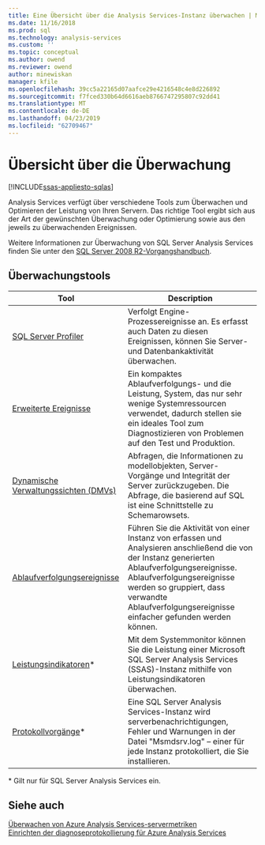 ```yaml
---
title: Eine Übersicht über die Analysis Services-Instanz überwachen | Microsoft-Dokumentation
ms.date: 11/16/2018
ms.prod: sql
ms.technology: analysis-services
ms.custom: ''
ms.topic: conceptual
ms.author: owend
ms.reviewer: owend
author: minewiskan
manager: kfile
ms.openlocfilehash: 39cc5a22165d07aafce29e4216548c4e8d226892
ms.sourcegitcommit: f7fced330b64d6616aeb8766747295807c92dd41
ms.translationtype: MT
ms.contentlocale: de-DE
ms.lasthandoff: 04/23/2019
ms.locfileid: "62709467"
---
```

# <a name="monitoring-overview"></a>Übersicht über die Überwachung
[!INCLUDE[ssas-appliesto-sqlas](../../includes/ssas-appliesto-sqlas-all-aas.md)]

Analysis Services verfügt über verschiedene Tools zum Überwachen und Optimieren der Leistung von Ihren Servern. Das richtige Tool ergibt sich aus der Art der gewünschten Überwachung oder Optimierung sowie aus den jeweils zu überwachenden Ereignissen.

Weitere Informationen zur Überwachung von SQL Server Analysis Services finden Sie unter den [SQL Server 2008 R2-Vorgangshandbuch](http://go.microsoft.com/fwlink/?LinkID=225539).  
  
## <a name="monitoring-tools"></a>Überwachungstools  

|Tool  |Description  |
|---------|---------|
|[SQL Server Profiler](../../analysis-services/instances/use-sql-server-profiler-to-monitor-analysis-services.md)      |   Verfolgt Engine-Prozessereignisse an. Es erfasst auch Daten zu diesen Ereignissen, können Sie Server- und Datenbankaktivität überwachen.      |
| [Erweiterte Ereignisse](../../analysis-services/instances/monitor-analysis-services-with-sql-server-extended-events.md)     |   Ein kompaktes Ablaufverfolgungs- und die Leistung, System, das nur sehr wenige Systemressourcen verwendet, dadurch stellen sie ein ideales Tool zum Diagnostizieren von Problemen auf den Test und Produktion.       |
| [Dynamische Verwaltungssichten &#40;DMVs&#41;](../../analysis-services/instances/use-dynamic-management-views-dmvs-to-monitor-analysis-services.md)      |   Abfragen, die Informationen zu modellobjekten, Server-Vorgänge und Integrität der Server zurückzugeben. Die Abfrage, die basierend auf SQL ist eine Schnittstelle zu Schemarowsets.      |
| [Ablaufverfolgungsereignisse](https://docs.microsoft.com/bi-reference/trace-events/analysis-services-trace-events)     |  Führen Sie die Aktivität von einer Instanz von erfassen und Analysieren anschließend die von der Instanz generierten Ablaufverfolgungsereignisse. Ablaufverfolgungsereignisse werden so gruppiert, dass verwandte Ablaufverfolgungsereignisse einfacher gefunden werden können.        |
|   [Leistungsindikatoren](../../analysis-services/instances/performance-counters-ssas.md)\*    |    Mit dem Systemmonitor können Sie die Leistung einer Microsoft SQL Server Analysis Services (SSAS)-Instanz mithilfe von Leistungsindikatoren überwachen.     |
|[Protokollvorgänge](../../analysis-services/instances/performance-counters-ssas.md)\*|Eine SQL Server Analysis Services-Instanz wird serverbenachrichtigungen, Fehler und Warnungen in der Datei "Msmdsrv.log" – einer für jede Instanz protokolliert, die Sie installieren. |

\* Gilt nur für SQL Server Analysis Services ein.

## <a name="see-also"></a>Siehe auch

[Überwachen von Azure Analysis Services-servermetriken](https://docs.microsoft.com/azure/analysis-services/analysis-services-monitor)   
[Einrichten der diagnoseprotokollierung für Azure Analysis Services](https://docs.microsoft.com/azure/analysis-services/analysis-services-logging)
